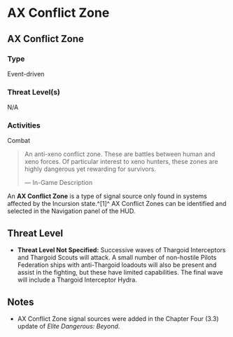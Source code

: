 # AX Conflict Zone
## AX Conflict Zone

### Type

Event-driven

### Threat Level(s)

N/A

### Activities

Combat

> 
> 
> An anti-xeno conflict zone. These are battles between human and xeno forces. Of particular interest to xeno hunters, these zones are highly dangerous yet rewarding for survivors.
> 
> 
> — In-Game Description
> 

An **AX Conflict Zone** is a type of signal source only found in systems affected by the Incursion state.^[1]^ AX Conflict Zones can be identified and selected in the Navigation panel of the HUD. 

## Threat Level

- **Threat Level Not Specified:** Successive waves of Thargoid Interceptors and Thargoid Scouts will attack. A small number of non-hostile Pilots Federation ships with anti-Thargoid loadouts will also be present and assist in the fighting, but these have limited capabilities. The final wave will include a Thargoid Interceptor Hydra.

## Notes

- AX Conflict Zone signal sources were added in the Chapter Four (3.3) update of *Elite Dangerous: Beyond*.